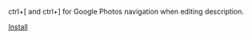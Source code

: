 ctrl+\[ and ctrl+\] for Google Photos navigation when editing description.

[Install](binki-google-photos-navigation.user.js?raw=1)
